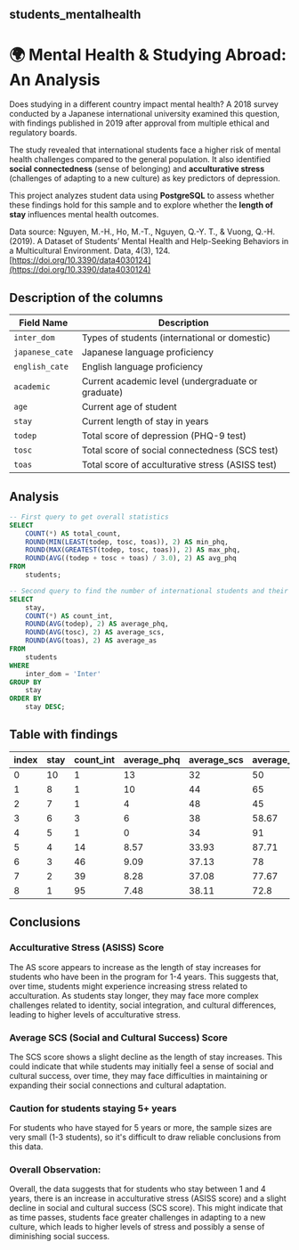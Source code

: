 ## students_mentalhealth
# 🌍 Mental Health & Studying Abroad: An Analysis  

Does studying in a different country impact mental health? A 2018 survey conducted by a Japanese international university examined this question, with findings published in 2019 after approval from multiple ethical and regulatory boards.  

The study revealed that international students face a higher risk of mental health challenges compared to the general population. It also identified **social connectedness** (sense of belonging) and **acculturative stress** (challenges of adapting to a new culture) as key predictors of depression.  

This project analyzes student data using **PostgreSQL** to assess whether these findings hold for this sample and to explore whether the **length of stay** influences mental health outcomes.  

Data source: Nguyen, M.-H., Ho, M.-T., Nguyen, Q.-Y. T., & Vuong, Q.-H. (2019). A Dataset of Students’ Mental Health and Help-Seeking Behaviors in a Multicultural Environment. Data, 4(3), 124. [https://doi.org/10.3390/data4030124](https://doi.org/10.3390/data4030124)

## Description of the columns

| **Field Name**    | **Description**                                         |
|-------------------|---------------------------------------------------------|
| `inter_dom`       | Types of students (international or domestic)           |
| `japanese_cate`   | Japanese language proficiency                           |
| `english_cate`    | English language proficiency                            |
| `academic`        | Current academic level (undergraduate or graduate)      |
| `age`             | Current age of student                                  |
| `stay`            | Current length of stay in years                         |
| `todep`           | Total score of depression (PHQ-9 test)                  |
| `tosc`            | Total score of social connectedness (SCS test)          |
| `toas`            | Total score of acculturative stress (ASISS test)        |


## Analysis
```sql
-- First query to get overall statistics
SELECT 
    COUNT(*) AS total_count,
    ROUND(MIN(LEAST(todep, tosc, toas)), 2) AS min_phq, 
    ROUND(MAX(GREATEST(todep, tosc, toas)), 2) AS max_phq, 
    ROUND(AVG((todep + tosc + toas) / 3.0), 2) AS avg_phq
FROM 
    students;

-- Second query to find the number of international students and their average scores by length of stay, in descending order of length of stay
SELECT 
    stay, 
    COUNT(*) AS count_int,
    ROUND(AVG(todep), 2) AS average_phq, 
    ROUND(AVG(tosc), 2) AS average_scs, 
    ROUND(AVG(toas), 2) AS average_as
FROM 
    students
WHERE 
    inter_dom = 'Inter'
GROUP BY 
    stay
ORDER BY 
    stay DESC;
```

## Table with findings

| index | stay | count_int | average_phq | average_scs | average_as |
|-------|------|-----------|-------------|-------------|------------|
| 0     | 10   | 1         | 13          | 32          | 50         |
| 1     | 8    | 1         | 10          | 44          | 65         |
| 2     | 7    | 1         | 4           | 48          | 45         |
| 3     | 6    | 3         | 6           | 38          | 58.67      |
| 4     | 5    | 1         | 0           | 34          | 91         |
| 5     | 4    | 14        | 8.57        | 33.93       | 87.71      |
| 6     | 3    | 46        | 9.09        | 37.13       | 78         |
| 7     | 2    | 39        | 8.28        | 37.08       | 77.67      |
| 8     | 1    | 95        | 7.48        | 38.11       | 72.8       |

## Conclusions

### Acculturative Stress (ASISS) Score
The AS score appears to increase as the length of stay increases for students who have been in the program for 1-4 years. This suggests that, over time, students might experience increasing stress related to acculturation. As students stay longer, they may face more complex challenges related to identity, social integration, and cultural differences, leading to higher levels of acculturative stress.

### Average SCS (Social and Cultural Success) Score
The SCS score shows a slight decline as the length of stay increases. This could indicate that while students may initially feel a sense of social and cultural success, over time, they may face difficulties in maintaining or expanding their social connections and cultural adaptation.

### Caution for students staying 5+ years
For students who have stayed for 5 years or more, the sample sizes are very small (1-3 students), so it's difficult to draw reliable conclusions from this data.

### Overall Observation:
Overall, the data suggests that for students who stay between 1 and 4 years, there is an increase in acculturative stress (ASISS score) and a slight decline in social and cultural success (SCS score). This might indicate that as time passes, students face greater challenges in adapting to a new culture, which leads to higher levels of stress and possibly a sense of diminishing social success.
